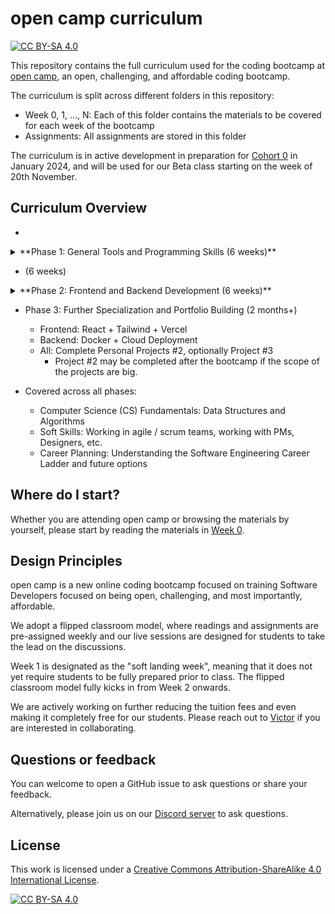 # open camp curriculum

[![CC BY-SA 4.0][cc-by-sa-shield]][cc-by-sa]

This repository contains the full curriculum used for the coding bootcamp at
[open camp](https://opencamp.cc), an open, challenging, and affordable coding
bootcamp.

The curriculum is split across different folders in this repository:

- Week 0, 1, ..., N: Each of this folder contains the materials to be covered for each week of the bootcamp
- Assignments: All assignments are stored in this folder

The curriculum is in active development in preparation for [Cohort 0][cohort-0]
in January 2024, and will be used for our Beta class starting on the week of
20th November.

## Curriculum Overview

-

<details>
    <summary>**Phase 1: General Tools and Programming Skills (6 weeks)**</summary>

    Key topics:
    - Git and Github
    - HTML and CSS
    - Python and JavaScript fundamentals

    - Week 1: Basics of HTML and CSS
    - Week 2: HTML Forms, Basic Algorithms
    - Week 3: Web Layouts, Git (Sourcetree)
    - Week 4: Basics of Programming with Python and JavaScript
    - Week 5: Building Interactive Websites with JavaScript
    - Week 6: Using Bootstrap, Algorithms
    - Week 7: Phase 1 Capstone 1: Building your personal blog on GitHub
</details>

-  (6 weeks)

<details>
    <summary>**Phase 2: Frontend and Backend Development (6 weeks)**</summary>

    Key topics:
    - Frontend: AJAX, SPAs, and React
    - Backend: Django + SQL
    - All: Personal Project # 1

    - Week 8: AJAX and working with Backend APIs
    - Week 9: Introduction to React
    - Week 10: React and Backend APIs
    - Week 11: Python Refresher + Backend APIs with Django
    - Week 12: SQL and Django Models
    - Week 13: More SQL and Deploying Backend Services
    - Week 14: Phase 2 Capstone: Building a CRM System
</details>

- Phase 3: Further Specialization and Portfolio Building (2 months+)
    - Frontend: React + Tailwind + Vercel
    - Backend: Docker + Cloud Deployment
    - All: Complete Personal Projects #2, optionally Project #3
        - Project #2 may be completed after the bootcamp if the scope of the projects are big.

- Covered across all phases:
    - Computer Science (CS) Fundamentals: Data Structures and Algorithms
    - Soft Skills: Working in agile / scrum teams, working with PMs, Designers, etc.
    - Career Planning: Understanding the Software Engineering Career Ladder and future options


## Where do I start?

Whether you are attending open camp or browsing the materials by yourself, please
start by reading the materials in [Week 0][week-0].

## Design Principles

open camp is a new online coding bootcamp focused on training Software
Developers focused on being open, challenging, and most importantly, affordable.

We adopt a flipped classroom model, where readings and assignments are
pre-assigned weekly and our live sessions are designed for students to take the
lead on the discussions.

Week 1 is designated as the "soft landing week", meaning that it does not yet
require students to be fully prepared prior to class. The flipped classroom
model fully kicks in from Week 2 onwards.


We are actively working on further reducing the tuition fees and even making it
completely free for our students. Please reach out to
[Victor](mailto:victor@opencamp.cc) if you are interested in collaborating.


## Questions or feedback

You can welcome to open a GitHub issue to ask questions or share your feedback.

Alternatively, please join us on our [Discord server][dc-invite] to ask questions.


## License

This work is licensed under a
[Creative Commons Attribution-ShareAlike 4.0 International License][cc-by-sa].

[![CC BY-SA 4.0][cc-by-sa-image]][cc-by-sa]

[cc-by-sa]: http://creativecommons.org/licenses/by-sa/4.0/
[cc-by-sa-image]: https://licensebuttons.net/l/by-sa/4.0/88x31.png
[cc-by-sa-shield]: https://img.shields.io/badge/License-CC%20BY--SA%204.0-lightgrey.svg

[cohort-0]: https://opencamp.cc/docs/applications/
[week-0]: week-0/README.md

[dc-invite]: https://discord.gg/cXQsaRq8nr
